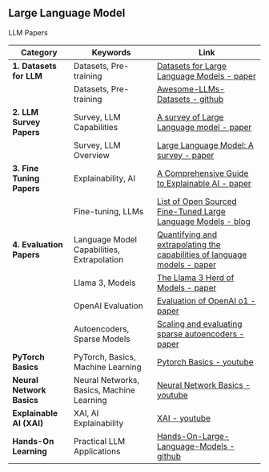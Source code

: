 ## Large Language Model

LLM Papers

<!--
Datasets for Large Language Models: : https://arxiv.org/pdf/2402.18041
Awesome-LLMs-Datasets: https://github.com/lmmlzn/Awesome-LLMs-Datasets?tab=readme-ov-file#general-pre-training-corpora
A survey of Large Language model: https://arxiv.org/pdf/2303.18223
Large Language Model : A survey : https://arxiv.org/pdf/2402.06196
A Comprehensive Guide to Explainable AI : https://arxiv.org/pdf/2412.00800
Quantifying and extrapolating the capabilities of language models: https://arxiv.org/pdf/2206.04615
The Llama 3 Herd of Models : https://arxiv.org/pdf/2407.21783
Evaluation of OpenAI o1: https://arxiv.org/pdf/2409.18486
Scaling and evaluating sparse autoencoders: https://arxiv.org/pdf/2406.04093
List of Open Sourced Fine-Tuned Large Language Models (LLM) : https://sungkim11.medium.com/list-of-open-sourced-fine-tuned-large-language-models-llm-8d95a2e0dc76

Pytroch Basics: https://www.youtube.com/@machinelearningwithpytorch/videos

Hands-On-Large-Language-Models : https://github.com/HandsOnLLM/Hands-On-Large-a-Models
Neural Network Basics: https://www.youtube.com/watch?v=aircAruvnKk&list=PLZHQObOWTQDNU6R1_67000Dx_ZCJB-3pi
XAI : https://www.youtube.com/watch?v=8EQwpmK49sk&list=PLPTV0NXA_ZShaln9GfiHO_c0HzOSqLOGv
 -->

| **Category**              | **Keywords**                               | **Link**                                                                                                                                                            |
| ------------------------- | ------------------------------------------ | ------------------------------------------------------------------------------------------------------------------------------------------------------------------- |
| **1. Datasets for LLM**   | Datasets, Pre-training                     | [Datasets for Large Language Models - paper](https://arxiv.org/pdf/2402.18041)                                                                                      |
|                           | Datasets, Pre-training                     | [Awesome-LLMs-Datasets - github](https://github.com/lmmlzn/Awesome-LLMs-Datasets?tab=readme-ov-file#general-pre-training-corpora)                                   |
| **2. LLM Survey Papers**  | Survey, LLM Capabilities                   | [A survey of Large Language model - paper](https://arxiv.org/pdf/2303.18223)                                                                                        |
|                           | Survey, LLM Overview                       | [Large Language Model: A survey - paper](https://arxiv.org/pdf/2402.06196)                                                                                          |
| **3. Fine Tuning Papers** | Explainability, AI                         | [A Comprehensive Guide to Explainable AI - paper](https://arxiv.org/pdf/2412.00800)                                                                                 |
|                           | Fine-tuning, LLMs                          | [List of Open Sourced Fine-Tuned Large Language Models - blog](https://sungkim11.medium.com/list-of-open-sourced-fine-tuned-large-language-models-llm-8d95a2e0dc76) |
| **4. Evaluation Papers**  | Language Model Capabilities, Extrapolation | [Quantifying and extrapolating the capabilities of language models - paper](https://arxiv.org/pdf/2206.04615)                                                       |
|                           | Llama 3, Models                            | [The Llama 3 Herd of Models - paper](https://arxiv.org/pdf/2407.21783)                                                                                              |
|                           | OpenAI Evaluation                          | [Evaluation of OpenAI o1 - paper](https://arxiv.org/pdf/2409.18486)                                                                                                 |
|                           | Autoencoders, Sparse Models                | [Scaling and evaluating sparse autoencoders - paper](https://arxiv.org/pdf/2406.04093)                                                                              |
| **PyTorch Basics**        | PyTorch, Basics, Machine Learning          | [Pytorch Basics - youtube](https://www.youtube.com/@machinelearningwithpytorch/videos)                                                                              |
| **Neural Network Basics** | Neural Networks, Basics, Machine Learning  | [Neural Network Basics - youtube](https://www.youtube.com/watch?v=aircAruvnKk&list=PLZHQObOWTQDNU6R1_67000Dx_ZCJB-3pi)                                              |
| **Explainable AI (XAI)**  | XAI, AI Explainability                     | [XAI - youtube](https://www.youtube.com/watch?v=8EQwpmK49sk&list=PLPTV0NXA_ZShaln9GfiHO_c0HzOSqLOGv)                                                                |
| **Hands-On Learning**     | Practical LLM Applications                 | [Hands-On-Large-Language-Models - github](https://github.com/HandsOnLLM/Hands-On-Large-a-Models)                                                                    |
